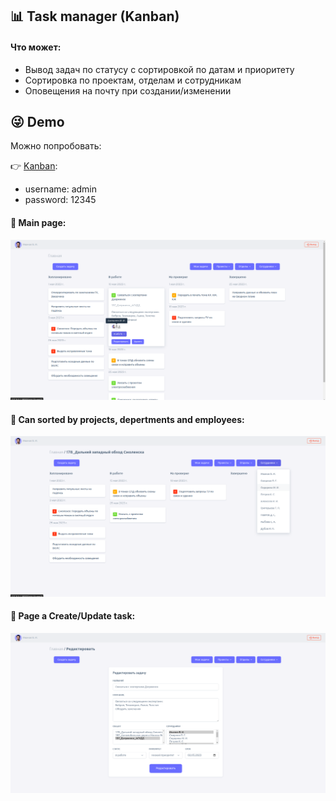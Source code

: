 ## 📊 Task manager (Kanban)
#### Что может:
- Вывод задач по статусу с сортировкой по датам и приоритету
- Сортировка по проектам, отделам и сотрудникам
- Оповещения на почту при создании/изменении

## 😜 Demo
Можно попробовать:

👉 [Kanban](http://stefanepic.ru/crm/):

- username: admin
- password: 12345


#### 📅 Main page:
<img src="https://github.com/StefanEpic/crm_system/blob/main/about/about_001.png" width="800">

#### 📑 Can sorted by projects, depertments and employees:
<img src="https://github.com/StefanEpic/crm_system/blob/main/about/about_002.png" width="800">

#### 📝 Page a Create/Update task:
<img src="https://github.com/StefanEpic/crm_system/blob/main/about/about_003.png" width="800">
